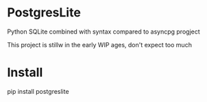 # PostgresLite
Python SQLite combined with syntax compared to asyncpg progject

This project is stillw in the early WIP ages, don't expect too much

# Install
pip install postgreslite
